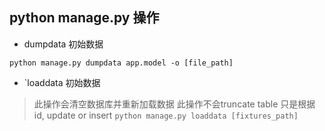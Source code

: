 ## python manage.py 操作

- dumpdata 初始数据 

`python manage.py dumpdata app.model -o [file_path]`

-  `loaddata 初始数据 
> 此操作会清空数据库并重新加载数据
> 此操作不会truncate table 只是根据id, update or insert
`python manage.py loaddata [fixtures_path]`


